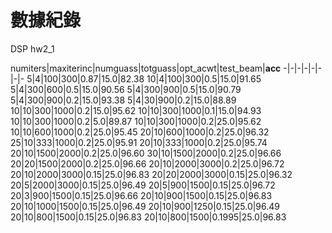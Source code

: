 # 數據紀錄
DSP hw2_1

numiters|maxiterinc|numguass|totguass|opt_acwt|test_beam|**acc**
-|-|-|-|-|-|-|-
5|4|100|300|0.87|15.0|82.38
10|4|100|300|0.5|15.0|91.65
5|4|300|600|0.5|15.0|90.56
5|4|300|900|0.5|15.0|90.79
5|4|300|900|0.2|15.0|93.38
5|4|30|900|0.2|15.0|88.89
10|10|300|1000|0.2|15.0|95.62
10|10|300|1000|0.1|15.0|94.93
10|10|300|1000|0.2|5.0|89.87
10|10|300|1000|0.2|25.0|95.62
10|10|600|1000|0.2|25.0|95.45
20|10|600|1000|0.2|25.0|96.32
25|10|333|1000|0.2|25.0|95.91
20|10|333|1000|0.2|25.0|95.74
20|10|1500|2000|0.2|25.0|96.60
30|10|1500|2000|0.2|25.0|96.66 <!-- TIMEOUT -->
20|20|1500|2000|0.2|25.0|96.66 <!-- TIMEOUT -->
20|10|2000|3000|0.2|25.0|96.72 <!-- TIMEOUT -->
20|10|2000|3000|0.15|25.0|96.83 <!-- TIMEOUT -->
20|20|2000|3000|0.15|25.0|96.32 <!-- TIMEOUT -->
20|5|2000|3000|0.15|25.0|96.49 <!-- TIMEOUT -->
20|5|900|1500|0.15|25.0|96.72 <!-- TIMEOUT -->
20|3|900|1500|0.15|25.0|96.66 <!-- TIMEOUT -->
20|10|900|1500|0.15|25.0|96.83
20|10|1000|1500|0.15|25.0|96.49
20|10|900|1250|0.15|25.0|96.49
20|10|800|1500|0.15|25.0|96.83
20|10|800|1500|0.1995|25.0|96.83
